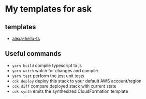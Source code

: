 # My templates for ask

## templates

* [alexa-hello-ts](https://github.com/ufoo68/alexa-hello-ts)

## Useful commands

* `yarn build` compile typescript to js
* `yarn watch` watch for changes and compile
* `yarn test`  perform the jest unit tests
* `cdk deploy` deploy this stack to your default AWS account/region
* `cdk diff`   compare deployed stack with current state
* `cdk synth`  emits the synthesized CloudFormation template

